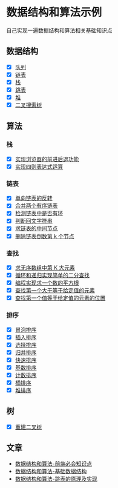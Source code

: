 # 数据结构和算法示例

自己实现一遍数据结构和算法相关基础知识点

## 数据结构

- [x] [队列](./DataStructure/Queue/)
- [x] [链表](./DataStructure/LinkedNode/)
- [x] [栈](./DataStructure/Stack/)
- [x] [跳表](./DataStructure/SkipList/)
- [x] [堆](./DataStructure/Heap/)
- [x] [二叉搜索树](./DataStructure/BinarySearchTree/)

## 算法

### 栈

- [x] [实现浏览器的前进后退功能](./Algorithm/栈-实现浏览器的前进后退功能/)
- [x] [实现四则表达式运算](./Algorithm/栈-实现四则表达式运算/)

### 链表

- [x] [单向链表的反转](./Algorithm/链表-单向链表的反转/)
- [x] [合并两个有序链表](./Algorithm/链表-合并两个有序链表/)
- [x] [检测链表中是否有环](./Algorithm/链表-检测链表中是否有环/)
- [x] [判断回文字符串](./Algorithm/链表-判断回文字符串/)
- [x] [求链表的中间节点](./Algorithm/链表-求链表的中间结点/)
- [x] [删除链表倒数第 k 个节点](./Algorithm/链表-删除链表倒数第k个结点/)

### 查找

- [x] [求无序数组中第 K 大元素](./Algorithm/查找-求无序数组中第K大元素/)
- [x] [循环和递归实现简单的二分查找](./Algorithm/二分查找-循环和递归实现简单的二分查找/)
- [x] [编程实现求一个数的平方根](./Algorithm/二分查找-编程实现求一个数的平方根/)
- [x] [查找第一个大于等于给定值的元素](./Algorithm/二分查找-查找第一个大于等于给定值的元素/)
- [x] [查找第一个值等于给定值的元素的位置](./Algorithm/二分查找-查找第一个值等于给定值的元素的位置/)

### 排序

- [x] [冒泡排序](./Algorithm/排序-冒泡排序/)
- [x] [插入排序](./Algorithm/排序-插入排序/)
- [x] [选择排序](./Algorithm/排序-选择排序/)
- [x] [归并排序](./Algorithm/排序-归并排序/)
- [x] [快速排序](./Algorithm/排序-快速排序/)
- [x] [基数排序](./Algorithm/排序-基数排序/)
- [x] [计数排序](./Algorithm/排序-计数排序/)
- [x] [桶排序](./Algorithm/排序-桶排序/)
- [x] [堆排序](./Algorithm/排序-堆排序/)

## 树

- [x] [重建二叉树](./Algorithm/树-重建二叉树/)

## 文章

- [数据结构和算法-前端必会知识点](https://snayan.github.io/post/2019/alorithm_outline_of_knowledge/)
- [数据结构和算法-基础数据结构](https://snayan.github.io/post/2019/algorithm_basic_data_structure/)
- [数据结构和算法-跳表的原理及实现](https://snayan.github.io/post/2019/algorithm_skip_list/)
